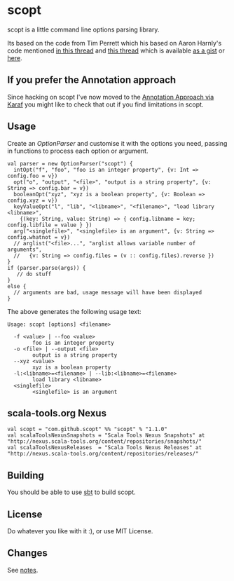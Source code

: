 scopt
=====

scopt is a little command line options parsing library.

Its based on the code from Tim Perrett which his based on Aaron Harnly's code
mentioned [in this thread](http://old.nabble.com/-scala--CLI-library--ts19391923.html#a19391923) and
[this thread](http://old.nabble.com/Parsing-command-lines-argument-in-a-%22scalaesque%22-way-tp26592006p26595257.html)
which is available [as a gist](http://gist.github.com/246481) or [here](http://harnly.net/tmp/OptionsParser.scala).

If you prefer the Annotation approach
-------------------------------------

Since hacking on scopt I've now moved to the [Annotation Approach via Karaf](https://github.com/jstrachan/scopt/blob/master/Karaf.md) you might like to check that out if you find limitations in scopt.

Usage
-----

Create an *OptionParser* and customise it with the options you need, passing in functions to process each option or argument.

    val parser = new OptionParser("scopt") {
      intOpt("f", "foo", "foo is an integer property", {v: Int => config.foo = v})
      opt("o", "output", "<file>", "output is a string property", {v: String => config.bar = v})
      booleanOpt("xyz", "xyz is a boolean property", {v: Boolean => config.xyz = v})
      keyValueOpt("l", "lib", "<libname>", "<filename>", "load library <libname>",
        {(key: String, value: String) => { config.libname = key; config.libfile = value } })
      arg("<singlefile>", "<singlefile> is an argument", {v: String => config.whatnot = v})
      // arglist("<file>...", "arglist allows variable number of arguments",
      //   {v: String => config.files = (v :: config.files).reverse })
    }
    if (parser.parse(args)) {
       // do stuff
    }
    else {
      // arguments are bad, usage message will have been displayed
    }

The above generates the following usage text:

    Usage: scopt [options] <filename>
    
      -f <value> | --foo <value>
            foo is an integer property
      -o <file> | --output <file>
            output is a string property
      --xyz <value>
            xyz is a boolean property
      -l:<libname>=<filename> | --lib:<libname>=<filename>
            load library <libname>
      <singlefile>
            <singlefile> is an argument

scala-tools.org Nexus
---------------------

    val scopt = "com.github.scopt" %% "scopt" % "1.1.0"
    val scalaToolsNexusSnapshots = "Scala Tools Nexus Snapshots" at "http://nexus.scala-tools.org/content/repositories/snapshots/"
    val scalaToolsNexusReleases  = "Scala Tools Nexus Releases" at "http://nexus.scala-tools.org/content/repositories/releases/"

Building
--------

You should be able to use [sbt](http://code.google.com/p/simple-build-tool/) to build scopt.


License
-------

Do whatever you like with it :), or use MIT License.

Changes
-------

See [notes](https://github.com/jstrachan/scopt/tree/master/notes).
